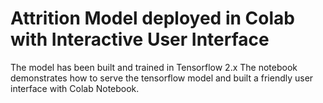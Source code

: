 # Attrition Model deployed in Colab with Interactive User Interface

The model has been built and trained in Tensorflow 2.x
The notebook demonstrates how to serve the tensorflow model and built a friendly user interface with Colab Notebook.  

